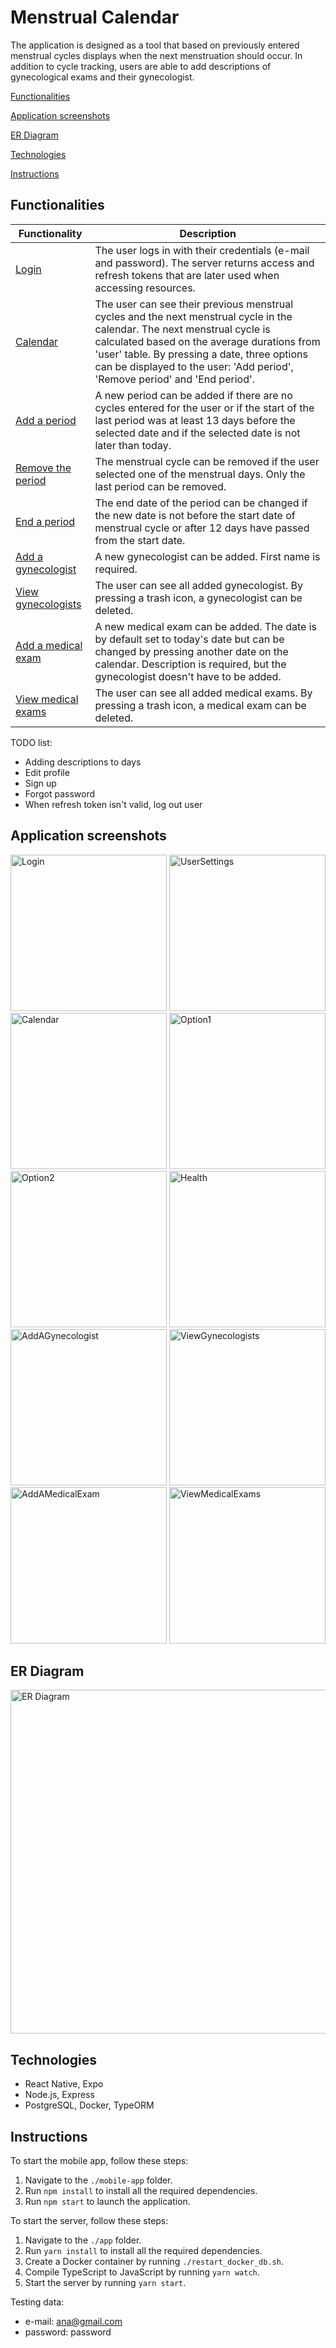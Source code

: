 # Menstrual Calendar

The application is designed as a tool that based on previously entered menstrual cycles displays when the next menstruation should occur. In addition to cycle tracking, users are able to add descriptions of gynecological exams and their gynecologist.

[Functionalities](https://github.com/MartaMarija/MenstrualCalendar/edit/main/README.md#functionalities)

[Application screenshots](https://github.com/MartaMarija/MenstrualCalendar/edit/main/README.md#application-screenshots)

[ER Diagram](https://github.com/MartaMarija/MenstrualCalendar/edit/main/README.md#er-diagram)

[Technologies](https://github.com/MartaMarija/MenstrualCalendar/edit/main/README.md#technologies)

[Instructions](https://github.com/MartaMarija/MenstrualCalendar/edit/main/README.md#instructions)

## Functionalities

| Functionality | Description |
| --- | --- |
| <a href="#login">Login</a> | The user logs in with their credentials (e-mail and password). The server returns access and refresh tokens that are later used when accessing resources. |
| <a href="#calendar">Calendar</a> | The user can see their previous menstrual cycles and the next menstrual cycle in the calendar. The next menstrual cycle is calculated based on the average durations from 'user' table. By pressing a date, three options can be displayed to the user: 'Add period', 'Remove period' and 'End period'.  |
| <a href="#add-a-period">Add a period</a> | A new period can be added if there are no cycles entered for the user or if the start of the last period was at least 13 days before the selected date and if the selected date is not later than today. |
| <a href="#remove-the-period">Remove the period</a> | The menstrual cycle can be removed if the user selected one of the menstrual days. Only the last period can be removed. |
| <a href="#remove-the-period">End a period</a> | The end date of the period can be changed if the new date is not before the start date of menstrual cycle or after 12 days have passed from the start date. |
| <a href="#add-a-gynecologist">Add a gynecologist</a> | A new gynecologist can be added. First name is required. |
| <a href="#view-gynecologists">View gynecologists</a> | The user can see all added gynecologist. By pressing a trash icon, a gynecologist can be deleted.  |
| <a href="#add-a-medical-exam">Add a medical exam</a> | A new medical exam can be added. The date is by default set to today's date but can be changed by pressing another date on the calendar. Description is required, but the gynecologist doesn't have to be added. |
| <a href="#view-medical-exams">View medical exams</a> | The user can see all added medical exams. By pressing a trash icon, a medical exam can be deleted. |

TODO list:
* Adding descriptions to days
* Edit profile
* Sign up
* Forgot password
* When refresh token isn't valid, log out user


## Application screenshots

<img src="https://user-images.githubusercontent.com/72874510/222927628-5e5e1103-04dc-4266-8671-710986a69a23.jpg" alt="Login" id="login" width="250px">

<img src="https://user-images.githubusercontent.com/72874510/222927640-78d556c1-5530-45ed-848f-3c5b6a72996b.jpg" alt="UserSettings" width="250px">


<img src="https://user-images.githubusercontent.com/72874510/222927643-261047f0-fde3-41f2-b6a7-21f37a4c839e.jpg" alt="Calendar" id="calendar" width="250px">
<img src="https://user-images.githubusercontent.com/72874510/222927647-17e76422-bb28-4a4e-8098-6049ef55efb8.jpg" alt="Option1" id="add-a-period" width="250px">
<img src="https://user-images.githubusercontent.com/72874510/222927649-dde218c9-5082-42a1-b9f0-2099663b2a60.jpg" alt="Option2" id="remove-the-period" width="250px">


<img src="https://user-images.githubusercontent.com/72874510/222927658-1eb45da5-c2a9-40ea-824b-18b8ad6ca68c.jpg" alt="Health" width="250px">

<img src="https://user-images.githubusercontent.com/72874510/222927663-4db1a463-3674-476c-b191-89e6d4d781ae.jpg" alt="AddAGynecologist" id="add-a-gynecologist" width="250px">
<img src="https://user-images.githubusercontent.com/72874510/222927664-292c1e20-bc9f-4712-831a-063e533e8512.jpg" alt="ViewGynecologists" id="view-gynecologists" width="250px">

<img src="https://user-images.githubusercontent.com/72874510/222927670-a598c069-5657-4b24-b931-eea10d016de0.jpg" alt="AddAMedicalExam" id="add-a-medical-exam" width="250px">
<img src="https://user-images.githubusercontent.com/72874510/222927672-c7f23aa0-3a01-4cfd-a4df-9c184f7afcc8.jpg" alt="ViewMedicalExams" id="view-medical-exams" width="250px">

## ER Diagram

<img src="https://user-images.githubusercontent.com/72874510/222954274-77ce7a4e-15b0-4ef4-bb09-72d325617964.jpg" alt="ER Diagram" height="550px">

## Technologies

* React Native, Expo
* Node.js, Express
* PostgreSQL, Docker, TypeORM

## Instructions

To start the mobile app, follow these steps:
1. Navigate to the `./mobile-app` folder.
2. Run `npm install` to install all the required dependencies.
3. Run `npm start` to launch the application.

To start the server, follow these steps:
1. Navigate to the `./app` folder.
2. Run `yarn install` to install all the required dependencies.
3. Create a Docker container by running `./restart_docker_db.sh`.
4. Compile TypeScript to JavaScript by running `yarn watch`.
5. Start the server by running `yarn start`.

Testing data:
* e-mail: ana@gmail.com
* password: password
